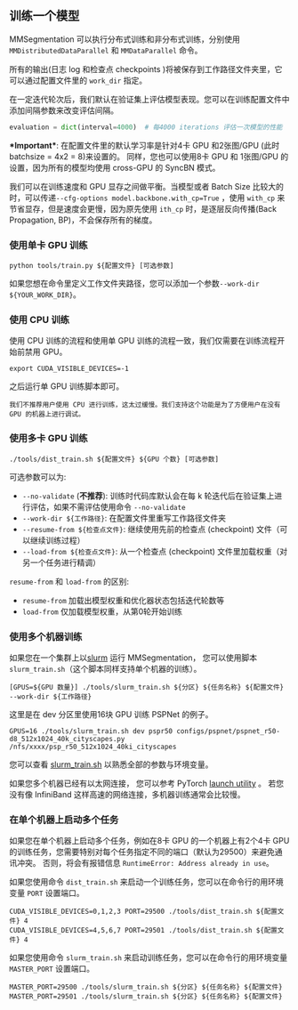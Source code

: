 ## 训练一个模型

MMSegmentation 可以执行分布式训练和非分布式训练，分别使用 `MMDistributedDataParallel` 和 `MMDataParallel` 命令。

所有的输出(日志 log 和检查点 checkpoints )将被保存到工作路径文件夹里，它可以通过配置文件里的 `work_dir` 指定。

在一定迭代轮次后，我们默认在验证集上评估模型表现。您可以在训练配置文件中添加间隔参数来改变评估间隔。

```python
evaluation = dict(interval=4000)  # 每4000 iterations 评估一次模型的性能
```

**\*Important\***: 在配置文件里的默认学习率是针对4卡 GPU 和2张图/GPU (此时 batchsize = 4x2 = 8)来设置的。
同样，您也可以使用8卡 GPU 和 1张图/GPU 的设置，因为所有的模型均使用 cross-GPU 的 SyncBN 模式。

我们可以在训练速度和 GPU 显存之间做平衡。当模型或者 Batch Size 比较大的时，可以传递`--cfg-options model.backbone.with_cp=True` ，使用 `with_cp` 来节省显存，但是速度会更慢，因为原先使用 `ith_cp` 时，是逐层反向传播(Back Propagation, BP)，不会保存所有的梯度。

### 使用单卡 GPU 训练

```shell
python tools/train.py ${配置文件} [可选参数]
```

如果您想在命令里定义工作文件夹路径，您可以添加一个参数`--work-dir ${YOUR_WORK_DIR}`。

### 使用 CPU 训练

使用 CPU 训练的流程和使用单 GPU 训练的流程一致，我们仅需要在训练流程开始前禁用 GPU。

```shell
export CUDA_VISIBLE_DEVICES=-1
```

之后运行单 GPU 训练脚本即可。

```{warning}
我们不推荐用户使用 CPU 进行训练，这太过缓慢。我们支持这个功能是为了方便用户在没有 GPU 的机器上进行调试。
```

### 使用多卡 GPU 训练

```shell
./tools/dist_train.sh ${配置文件} ${GPU 个数} [可选参数]
```

可选参数可以为:

- `--no-validate` (**不推荐**): 训练时代码库默认会在每 k 轮迭代后在验证集上进行评估，如果不需评估使用命令 `--no-validate`
- `--work-dir ${工作路径}`: 在配置文件里重写工作路径文件夹
- `--resume-from ${检查点文件}`: 继续使用先前的检查点 (checkpoint) 文件（可以继续训练过程）
- `--load-from ${检查点文件}`: 从一个检查点 (checkpoint) 文件里加载权重（对另一个任务进行精调）

`resume-from` 和 `load-from` 的区别:

- `resume-from` 加载出模型权重和优化器状态包括迭代轮数等
- `load-from` 仅加载模型权重，从第0轮开始训练

### 使用多个机器训练

如果您在一个集群上以[slurm](https://slurm.schedmd.com/) 运行 MMSegmentation，
您可以使用脚本 `slurm_train.sh`（这个脚本同样支持单个机器的训练）。

```shell
[GPUS=${GPU 数量}] ./tools/slurm_train.sh ${分区} ${任务名称} ${配置文件} --work-dir ${工作路径}
```

这里是在 dev 分区里使用16块 GPU 训练 PSPNet 的例子。

```shell
GPUS=16 ./tools/slurm_train.sh dev pspr50 configs/pspnet/pspnet_r50-d8_512x1024_40k_cityscapes.py /nfs/xxxx/psp_r50_512x1024_40ki_cityscapes
```

您可以查看 [slurm_train.sh](../tools/slurm_train.sh) 以熟悉全部的参数与环境变量。

如果您多个机器已经有以太网连接， 您可以参考 PyTorch
[launch utility](https://pytorch.org/docs/stable/distributed.html#launch-utility) 。
若您没有像 InfiniBand 这样高速的网络连接，多机器训练通常会比较慢。

### 在单个机器上启动多个任务

如果您在单个机器上启动多个任务，例如在8卡 GPU 的一个机器上有2个4卡 GPU 的训练任务，您需要特别对每个任务指定不同的端口（默认为29500）来避免通讯冲突。
否则，将会有报错信息 `RuntimeError: Address already in use`。

如果您使用命令 `dist_train.sh` 来启动一个训练任务，您可以在命令行的用环境变量 `PORT` 设置端口。

```shell
CUDA_VISIBLE_DEVICES=0,1,2,3 PORT=29500 ./tools/dist_train.sh ${配置文件} 4
CUDA_VISIBLE_DEVICES=4,5,6,7 PORT=29501 ./tools/dist_train.sh ${配置文件} 4
```

如果您使用命令 `slurm_train.sh` 来启动训练任务，您可以在命令行的用环境变量 `MASTER_PORT` 设置端口。

```shell
MASTER_PORT=29500 ./tools/slurm_train.sh ${分区} ${任务名称} ${配置文件}
MASTER_PORT=29501 ./tools/slurm_train.sh ${分区} ${任务名称} ${配置文件}
```
